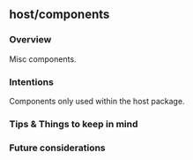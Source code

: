 ## host/components

### Overview

Misc components.

### Intentions

Components only used within the host package.

### Tips & Things to keep in mind

### Future considerations
